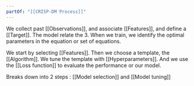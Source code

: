 ```yaml
---
partOf: "[[CRISP-DM Process]]"
---
```

We collect past [[Observations]], and associate [[Features]], and define a [[Target]]. The model relate the 3. When we train, we identify the optimal parameters in the equation or set of equations. 

We start by selecting [[Features]]. Then we choose a template, the [[Algorithm]]. We tune the template with [[Hyperparameters]]. And we use the [[Loss function]] to evaluate the performance or our model. 

Breaks down into 2 steps : [[Model selection]] and [[Model tuning]]
